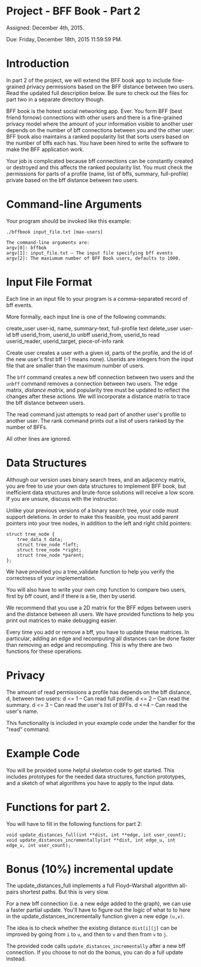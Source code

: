 # Project - BFF Book - Part 2

Assigned: December 4th, 2015.

Due: Friday, December 18th, 2015 11:59:59 PM.

# Introduction
In part 2 of the project, we will extend the BFF book app to include
fine-grained privacy permissions based on the BFF distance between two
users. Read the updated full description below. Be sure to check out
the files for part two in a separate directory though.

BFF book is the hotest social networking app. Ever. You form BFF (best friend fornow) connections with other users and there is a fine-grained privacy model where the amount of your information visible to another user depends on the number of bff connections between you and the other user. BFF book also maintains a ranked popularity list that sorts users based on the number of bffs each has. You have been hired to write the software to make the BFF application work.

Your job is complicated because bff connections can be constantly created or destroyed and this affects the ranked popularity list. You must check the permissions for parts of a profile (name, list of bffs, summary, full-profile) private based on the bff distance between two users.

# Command-line Arguments
Your program should be invoked like this example:
```
./bffbook input_file.txt [max-users]

The command-line arguments are:
argv[0]: bffbok
argv[1]: input_file.txt – The input file specifying bff events
argv[2]: The maxiumum number of BFF Book users, defaults to 1000.
```

# Input File Format
Each line in an input file to your program is a comma-separated record of bff events.

More formally, each input line is one of the following commands:

create_user user-id, name, summary-text, full-profile text
delete_user user-id
bff userid_from, userid_to
unbff userid_from, userid_to
read userid_reader, userid_target, piece-of-info
rank

Create user creates a user with a given id, parts of the profile, and the id of the new user's first bff (-1 means none). Userids are integers from the input file that are smaller than the maximum number of users.

The ``bff`` command creates a new bff connection between two users and
the ``unbff`` command removes a connection between two users. The edge
matrix, *distance matrix*, and popularity tree must be updated to reflect the changes
after these actions. We will incorporate a distance matrix
to trace the bff distance between users.

The read command just attempts to read part of another user's profile
to another user. The rank command prints out a list of users ranked by
the number of BFFs.

All other lines are ignored.

# Data Structures
Although our version uses binary search trees, and an adjacency
matrix, you are free to use your own data structures to implement BFF
book, but inefficient data structures and brute-force solutions will
receive a low score. If you are unsure, discuss with the instructor.

Unlike your previous versions of a binary search tree, your code must
support deletions. In order to make this feasible, you must add parent
pointers into your tree nodes, in addition to the left and right child
pointers:

```
struct tree_node {
	tree_data_t data;
	struct tree_node *left;
	struct tree_node *right;
	struct tree_node *parent;
};
```

We have provided you a tree_validate function to help you verify the
correctness of your implementation.

You will also have to write your own cmp function to compare two
users, first by bff count, and if there is a tie, then by userid.

We recommend that you use a 2D matrix for the BFF edges between users
and the distance between all users. We have provided functions to help
you print out matrices to make debugging easier. 

Every time you add or remove a bff, you have to update these
matrices. In particular, adding an edge and recomputing all distances
can be done faster than removing an edge and recomputing. This is why
there are two functions for these operations.

# Privacy
The amount of read permissions a profile has depends on the bff distance, d, between two users:
d <= 1 – Can read full profile.
d <= 2 – Can read the summary.
d <= 3 – Can read the user's list of BFFs.
d <=4 – Can read the user's name.

This functionality is included in your example code under the handler
for the "read" command.

# Example Code
You will be provided some helpful skeleton code to get started. This
includes prototypes for the needed data structures, function
prototypes, and a sketch of what algorithms you have to apply to the
input data.

# Functions for part 2.
You will have to fill in the following functions for part 2:

```
void update_distances_full(int **dist, int **edge, int user_count);
void update_distances_incrementally(int **dist, int edge_u, int edge_v, int user_count);
```

# Bonus (10%) incremental update

The update_distances_full implements a full Floyd–Warshall algorithm
all-pairs shortest paths. But this is very slow.

For a new bff connection (i.e. a new edge added to the graph), we can
use a faster partial update. You'll have to figure out the logic of
what to to here in the update_distances_incrementally function given a
new edge ``(u,v)``.

The idea is to check whether the existing distance ``dist[i][j]`` can be
improved by going from ``i`` to ``u``, and then to ``v`` and then from
``v`` to ``j``.

The provided code calls ``update_distances_incrementally`` after a new
bff connection. If you choose to not do the bonus, you can do a full
update instead.


